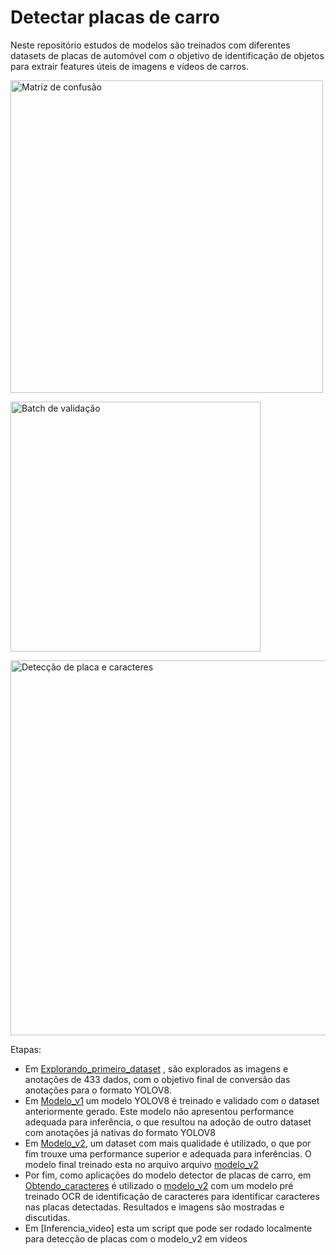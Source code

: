 # Detectar placas de carro
Neste repositório estudos de modelos são treinados com diferentes datasets de placas de automóvel com o objetivo de identificação de objetos para extrair features úteis de imagens e vídeos de carros.
<p>
  <img src="https://github.com/user-attachments/assets/1ca35e48-9070-4999-b72d-92b0885db0dc" alt="Matriz de confusão" width="500">
</p>

<p>
  <img src="https://github.com/user-attachments/assets/abccedef-50e8-43af-91d2-fd340dcdec98" alt="Batch de validação" width="400">
</p>

<p>
  <img src="https://github.com/user-attachments/assets/ef547461-21e6-4fbe-8e21-66b373a2ebf8" alt="Detecção de placa e caracteres" width="600">
</p>

Etapas: 
* Em [Explorando_primeiro_dataset](https://github.com/MathLou/Detectar-placas-de-carro/blob/main/Explorando_primeiro_dataset.ipynb)
, são explorados as imagens e anotações de 433 dados, com o objetivo final de conversão das anotações para o formato YOLOV8.
* Em [Modelo_v1](https://github.com/MathLou/Detectar-placas-de-carro/blob/main/Modelo_v1.ipynb) um modelo YOLOV8 é treinado e validado com o dataset anteriormente gerado. Este modelo não apresentou performance adequada para inferência, o que resultou na adoção de outro dataset com anotações já nativas do formato YOLOV8
* Em [Modelo_v2](https://github.com/MathLou/Detectar-placas-de-carro/blob/main/Modelo_v2.ipynb), um dataset com mais qualidade é utilizado, o que por fim trouxe uma performance superior e adequada para inferências. O modelo final treinado esta no arquivo arquivo [modelo_v2](https://github.com/MathLou/Detectar-placas-de-carro/blob/main/modelo_v2.pt)
* Por fim, como aplicações do modelo detector de placas de carro, em [Obtendo_caracteres](https://github.com/MathLou/Detectar-placas-de-carro/blob/main/Obtendo_caracteres.ipynb) é utilizado o [modelo_v2](https://github.com/MathLou/Detectar-placas-de-carro/blob/main/modelo_v2.pt) com um modelo pré treinado OCR de identificação de caracteres para identificar caracteres nas placas detectadas. Resultados e imagens são mostradas e discutidas.
* Em [Inferencia_video] esta um script que pode ser rodado localmente para detecção de placas com o modelo_v2 em videos
